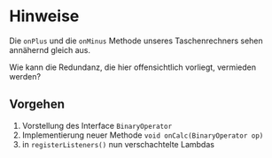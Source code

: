 # Hinweise

Die `onPlus` und die `onMinus` Methode unseres Taschenrechners sehen annähernd gleich aus.

Wie kann die Redundanz, die hier offensichtlich vorliegt, vermieden werden?

## Vorgehen

1. Vorstellung des Interface `BinaryOperator`
2. Implementierung neuer Methode `void onCalc(BinaryOperator op)`
3. in `registerListeners()` nun verschachtelte Lambdas
